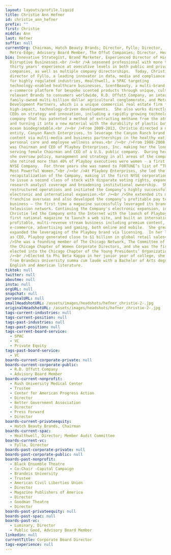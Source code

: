 ```yaml
---
layout: layouts/profile.liquid
title: Christie Ann Hefner
id: christie_ann_hefner
prefix: ""
first: Christie
middle: Ann
last: Hefner
suffix: null
currentOrg: Chairman, Hatch Beauty Brands; Director, Fyllo; Director,
  Metro-Edge; Advisory Board Member, The Offut Companies; Director, Healthwell
bio: Innovative Strategist, Brand Marketer, Experienced Director of High Growth
  Disruptive Businesses.<br /><br />A seasoned professional with more than
  thirty years’ experience at executive levels in both public and private
  companies, as well as multiple company directorships.  Today, Christie is a
  director of Fyllo, a leading innovator in data, media and compliance solutions
  for highly regulated industries, Healthwell, a SPAC targeting
  technology-enabled healthcare businesses, ScentBeauty, a multi-brand
  e-commerce platform for bespoke scented products through unique, culturally
  relevant Brands to consumers worldwide, R.D. Offutt Company, an international,
  family-owned multi-billion dollar agricultural conglomerate, and Metro Edge
  Development Partners, which is a unique commercial real estate firm focused on
  high-impact, technology-driven developments.  She also works directly with
  CEOs on strategy and innovation, including a rapidly growing technology
  company that has patented a method of extracting methane from the atmosphere
  and turning it into a new material with the durability of plastic but that’s
  ocean biodegradable.<br /><br />From 2009-2013, Christie directed a new
  entity, Canyon Ranch Enterprises, to leverage the Canyon Ranch brand and
  content via multi-media and business partnerships in the healthy eating,
  personal care and employee wellness areas.<br /><br />From 1988-2008, Hefner
  was Chairman and CEO of Playboy Enterprises, Inc. making her the longest
  serving female Chairman and CEO of a U.S. public company.  During her tenure,
  she oversaw policy, management and strategy in all areas of the company.  When
  she retired more than 40% of Playboy executives were women - a first for a
  NYSE Company.  For three years she was named to FORTUNE’s list of “The World’s
  Most Powerful Women.”<br /><br />At Playboy Enterprises, she led the
  recapitalization of the Company, making it the first NYSE corporation allowed
  to issue a second class of stock with disparate voting rights, expanding
  research analyst coverage and broadening institutional ownership.  She
  restructured operations and initiated the Company’s highly successful
  electronic and international expansion.<br /><br />She extended its magazine
  franchise overseas and also developed the company’s profitable pay television
  business — the first time a magazine successfully leveraged its brand into a
  television network. Continuing the Company's electronic expansion, in 1994
  Christie led the Company onto the Internet with the launch of Playboy.com, the
  first national magazine to launch a web site, and built an international,
  profitable, multi-revenue stream business including premium content,
  e-commerce, advertising and gaming, both online and mobile.  She greatly
  expanded the leveraging of the Playboy brand via licensing.  In her last year
  as CEO, Playboy generated close to $1 billion in global retail sales<br /><br
  />She was a founding member of The Chicago Network, The Committee of 200, and
  the Chicago Chapter of Women Corporate Directors, and she was the first woman
  elected into the Chicago Chapter of the Young Presidents’ Organization.<br
  /><br />Elected to Phi Beta Kappa in her junior year of college, she graduated
  from Brandeis University summa cum laude with a Bachelor of Arts degree in
  English and American literature.
tiktok: null
twitter: null
aboutme: null
insta: null
orgURL: null
snapchat: null
personalURL: null
smallHeadshotURL: /assets/images/headshots/hefner_christie-2-.jpg
originalHeadshotURL: /assets/images/headshots/hefner_christie-2-.jpg
tags-current-industries: null
tags-current-position: null
tags-past-industries: null
tags-past-position: null
tags-current-board-service:
  - SPAC
  - VC
  - Private Equity
tags-past-board-service:
  - VC
boards-current-corporate-private: null
boards-current-corporate-public:
  - R.D. Offutt Company
  - Advisory Board Member
boards-current-nonprofit:
  - Rush University Medical Center
  - Trustee
  - Center for American Progress Action
  - Director
  - Better Government Association
  - Director
  - Press Forward
  - Director
boards-current-privateequity:
  - Hatch Beauty Brands, Chairman
boards-current-spac:
  - Healthwell, Director; Member Audit Committee
boards-current-vc:
  - Fyllo, Director
boards-past-corporate-private: null
boards-past-corporate-public: null
boards-past-nonprofit:
  - Black Ensemble Theatre
  - Co-Chair -Capital Campaign
  - Brandeis University
  - Trustee
  - American Civil Liberties Union
  - Director
  - Magazine Publishers of America
  - Director
  - Goodman Theatre
  - Director
boards-past-privateequity: null
boards-past-spac: null
boards-past-vc:
  - Luminary, Director
  - Public Good, Advisory Board Member
linkedin: null
currentTitle: Corporate Board Director
tags-experience: null
---
```

